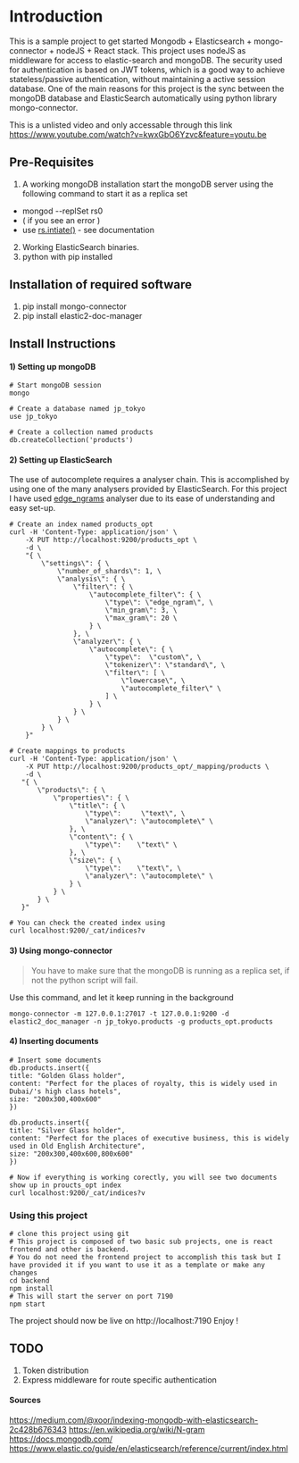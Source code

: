 # Introduction

This is a sample project to get started Mongodb + Elasticsearch + mongo-connector + nodeJS + React stack. This project uses nodeJS as middleware for access to elastic-search and mongoDB. The security used for authentication is based on JWT tokens, which is a good way to achieve stateless/passive authentication, without maintaining a active session database.
One of the main reasons for this project is the sync between the mongoDB database and ElasticSearch automatically using python library mongo-connector.

This is a unlisted video and only accessable through this link
https://www.youtube.com/watch?v=kwxGbO6Yzvc&feature=youtu.be

## Pre-Requisites
1) A working mongoDB installation
	start the mongoDB server using the following command to start it as a replica set
 - mongod --replSet rs0
 - ( if you see an error ) 
 - use [rs.intiate()](https://docs.mongodb.com/manual/reference/method/rs.initiate/) - see documentation
2) Working ElasticSearch binaries.
3) python with pip installed

## Installation of required software
1) pip install mongo-connector 
2) pip install elastic2-doc-manager

## Install Instructions
#### 1) Setting up mongoDB

    # Start mongoDB session
    mongo
    
    # Create a database named jp_tokyo 
    use jp_tokyo
	
	# Create a collection named products
	db.createCollection('products')
	

#### 2) Setting up ElasticSearch
The use of autocomplete requires a analyser chain. This is accomplished by using one of the many analysers provided by ElasticSearch. For this project I have used [edge_ngrams](https://en.wikipedia.org/wiki/N-gram) analyser due to its ease of understanding and easy set-up.


    # Create an index named products_opt
    curl -H 'Content-Type: application/json' \
		-X PUT http://localhost:9200/products_opt \
		-d \
		"{ \
			\"settings\": { \
				\"number_of_shards\": 1, \
				\"analysis\": { \
					\"filter\": { \
						\"autocomplete_filter\": { \
							\"type\": \"edge_ngram\", \
							\"min_gram\": 3, \
							\"max_gram\": 20 \
						} \
					}, \
					\"analyzer\": { \
						\"autocomplete\": { \
							\"type\":  \"custom\", \
							\"tokenizer\": \"standard\", \
							\"filter\": [ \
								\"lowercase\", \
								\"autocomplete_filter\" \
							] \
						} \
					} \
				} \
	    	} \
	    }"
	    
    # Create mappings to products
    curl -H 'Content-Type: application/json' \
        -X PUT http://localhost:9200/products_opt/_mapping/products \
        -d \
       "{ \
           \"products\": { \
               \"properties\": { \
                   \"title\": { \
                       \"type\":     \"text\", \
                       \"analyzer\": \"autocomplete\" \
                   }, \
                   \"content\": { \
                       \"type\":    \"text\" \
                   }, \
                   \"size\": { \
                       \"type\":    \"text\", \
                       \"analyzer\": \"autocomplete\" \
                   } \
               } \
           } \
       }"
    
	# You can check the created index using
	curl localhost:9200/_cat/indices?v
	

#### 3) Using mongo-connector

> You have to make sure that the mongoDB is running as a replica set, if
> not the python script will fail.

Use this command, and let it keep running in the background

    mongo-connector -m 127.0.0.1:27017 -t 127.0.0.1:9200 -d elastic2_doc_manager -n jp_tokyo.products -g products_opt.products

#### 4) Inserting documents

	# Insert some documents
	db.products.insert({
    title: "Golden Glass holder",
    content: "Perfect for the places of royalty, this is widely used in Dubai/'s high class hotels",
    size: "200x300,400x600"
    })
	
	db.products.insert({
    title: "Silver Glass holder",
    content: "Perfect for the places of executive business, this is widely used in Old English Architecture",
    size: "200x300,400x600,800x600"
    })
    
	# Now if everything is working corectly, you will see two documents show up in proucts_opt index
	curl localhost:9200/_cat/indices?v

    

### Using this project 

    # clone this project using git
    # This project is composed of two basic sub projects, one is react frontend and other is backend.
    # You do not need the frontend project to accomplish this task but I have provided it if you want to use it as a template or make any changes
    cd backend
    npm install
    # This will start the server on port 7190
    npm start  

The project should now be live on http://localhost:7190
Enjoy !

## TODO
1) Token distribution
2) Express middleware for route specific authentication

#### Sources
https://medium.com/@xoor/indexing-mongodb-with-elasticsearch-2c428b676343
https://en.wikipedia.org/wiki/N-gram
https://docs.mongodb.com/
https://www.elastic.co/guide/en/elasticsearch/reference/current/index.html
